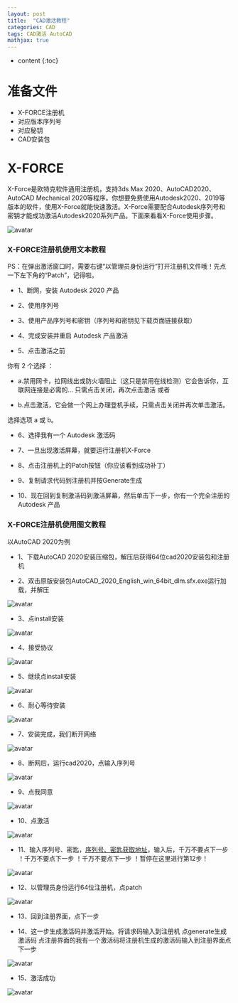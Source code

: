 ```yaml
---
layout: post
title:  "CAD激活教程"
categories: CAD
tags: CAD激活 AutoCAD
mathjax: true
---
```


* content
{:toc}


# 准备文件

* X-FORCE注册机
* 对应版本序列号
* 对应秘钥
* CAD安装包

# X-FORCE

X-Force是欧特克软件通用注册机，支持3ds Max 2020、AutoCAD2020、AutoCAD Mechanical  2020等程序。你想要免费使用Autodesk2020、2019等版本的软件，使用X-Force就能快速激活。X-Force需要配合Autodesk序列号和密钥才能成功激活Autodesk2020系列产品。下面来看看X-Force使用步骤。</p>
![avatar](/image/xforce.jpg)

### X-FORCE注册机使用文本教程

PS：在弹出激活窗口时，需要右键&ldquo;以管理员身份运行&rdquo;打开注册机文件哦！先点一下左下角的&ldquo;Patch&rdquo;，记得啦。

* 1、断网，安装 Autodesk 2020 产品 

* 2、使用序列号 

* 3、使用产品序列号和密钥（序列号和密钥见下载页面链接获取）
 
* 4、完成安装并重启 Autodesk 产品激活 

* 5、点击激活之前 

你有 2 个选择 ： 

* a.禁用网卡，拉网线出或防火墙阻止（这只是禁用在线检测）它会告诉你，互联网连接是必需的&hellip; 只需点击关闭，再次点击激活 或者 

* b.点击激活，它会做一个网上办理登机手续，只需点击关闭并再次单击激活。 

选择选项 a 或 b。 

* 6、选择我有一个 Autodesk 激活码 

* 7、一旦出现激活屏幕，就要运行注册机X-Force 

* 8、点击注册机上的Patch按钮（你应该看到成功补丁）
 
* 9、复制请求代码到注册机并按Generate生成 

* 10、现在回到复制激活码到激活屏幕，然后单击下一步，你有一个完全注册的 Autodesk 产品 

### X-FORCE注册机使用图文教程

以AutoCAD 2020为例 

* 1、下载AutoCAD 2020安装压缩包，解压后获得64位cad2020安装包和注册机 

* 2、双击原版安装包AutoCAD_2020_English_win_64bit_dlm.sfx.exe运行加载，并解压 

![avatar](/image/cad1.jpg)

* 3、点install安装 

![avatar](/image/cad2.jpg)

* 4、接受协议 

![avatar](/image/cad3.jpg)

* 5、继续点install安装 

![avatar](/image/cad4.jpg)

* 6、耐心等待安装 

![avatar](/image/cad5.jpg)

* 7、安装完成，我们断开网络 


![avatar](/image/cad6.jpg)

* 8、断网后，运行cad2020，点输入序列号 

![avatar](/image/cad7.jpg)

* 9、点我同意 

![avatar](/image/cad8.jpg)

* 10、点激活 

![avatar](/image/cad9.jpg)

* 11、输入序列号、密匙，[序列号、密匙获取地址](/download/)，输入后，千万不要点下一步 ！千万不要点下一步 ！千万不要点下一步 ！暂停在这里进行第12步！

![avatar](/image/cad10.jpg)

* 12、以管理员身份运行64位注册机，点patch 

![avatar](/image/cad11.jpg)

* 13、回到注册界面，点下一步 

* 14、这一步生成激活码并激活开始。将请求码输入到注册机 点generate生成激活码  点注册界面的我有一个激活码将注册机生成的激活码输入到注册界面点下一步 

![avatar](/image/cad12.jpg)

* 15、激活成功 

![avatar](/image/cad13.jpg)

